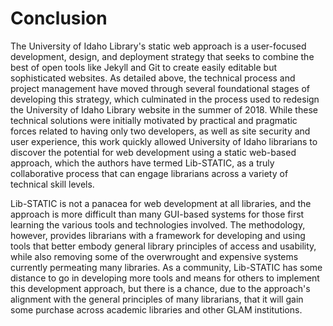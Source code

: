 # Conclusion

The University of Idaho Library's static web approach is a user-focused development, design, and deployment strategy that seeks to combine the best of open tools like Jekyll and Git to create easily editable but sophisticated websites. As detailed above, the technical process and project management have moved through several foundational stages of developing this strategy, which culminated in the process used to redesign the University of Idaho Library website in the summer of 2018. While these technical solutions were initially motivated by practical and pragmatic forces related to having only two developers, as well as site security and user experience, this work quickly allowed University of Idaho librarians to discover the potential for web development using a static web-based approach, which the authors have termed Lib-STATIC, as a truly collaborative process that can engage librarians across a variety of technical skill levels.

Lib-STATIC is not a panacea for web development at all libraries, and the approach is more difficult than many GUI-based systems for those first learning the various tools and technologies involved. The methodology, however, provides librarians with a framework for developing and using tools that better embody general library principles of access and usability, while also removing some of the overwrought and expensive systems currently permeating many libraries. As a community, Lib-STATIC has some distance to go in developing more tools and means for others to implement this development approach, but there is a chance, due to the approach's alignment with the general principles of many librarians, that it will gain some purchase across academic libraries and other GLAM institutions.
